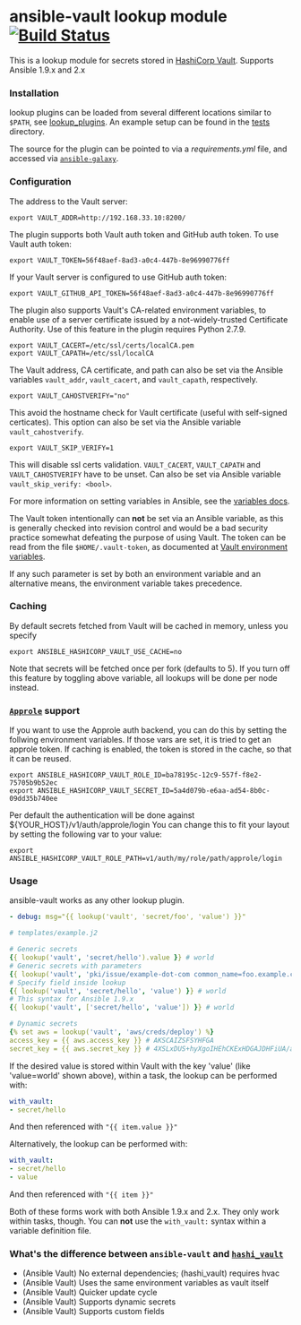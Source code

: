 # ansible-vault lookup module [![Build Status](https://travis-ci.org/jhaals/ansible-vault.svg?branch=master)](https://travis-ci.org/jhaals/ansible-vault)
This is a lookup module for secrets stored in [HashiCorp Vault](https://vaultproject.io/).
Supports Ansible 1.9.x and 2.x

### Installation
lookup plugins can be loaded from several different locations similar to `$PATH`, see
[lookup_plugins](http://docs.ansible.com/ansible/intro_configuration.html#lookup-plugins).
An example setup can be found in the [tests](tests) directory.

The source for the plugin can be pointed to via a _requirements.yml_ file, and
accessed via [`ansible-galaxy`](http://docs.ansible.com/ansible/galaxy.html).

### Configuration
The address to the Vault server:

    export VAULT_ADDR=http://192.168.33.10:8200/

The plugin supports both Vault auth token and GitHub auth token. To use Vault auth token:

    export VAULT_TOKEN=56f48aef-8ad3-a0c4-447b-8e96990776ff

If your Vault server is configured to use GitHub auth token:

    export VAULT_GITHUB_API_TOKEN=56f48aef-8ad3-a0c4-447b-8e96990776ff

The plugin also supports Vault's CA-related environment variables, to
enable use of a server certificate issued by a not-widely-trusted
Certificate Authority. Use of this feature in the plugin requires
Python 2.7.9.

    export VAULT_CACERT=/etc/ssl/certs/localCA.pem
    export VAULT_CAPATH=/etc/ssl/localCA

The Vault address, CA certificate, and path can also be set via the Ansible
variables `vault_addr`, `vault_cacert`, and `vault_capath`, respectively.

    export VAULT_CAHOSTVERIFY="no"

This avoid the hostname check for Vault certificate (useful with self-signed certicates).
This option can also be set via the Ansible variable `vault_cahostverify`.

    export VAULT_SKIP_VERIFY=1

This will disable ssl certs validation. `VAULT_CACERT`, `VAULT_CAPATH` and `VAULT_CAHOSTVERIFY` have to be unset.
Can also be set via Ansible variable `vault_skip_verify: <bool>`.

For more information on setting variables in Ansible, see the
[variables docs](http://docs.ansible.com/ansible/playbooks_variables.html).

The Vault token intentionally can **not** be set via an Ansible variable, as
this is generally checked into revision control and would be a bad security
practice somewhat defeating the purpose of using Vault. The token can be read
from the file `$HOME/.vault-token`, as documented at
[Vault environment variables](https://www.vaultproject.io/docs/commands/environment.html).

If any such parameter is set by both an environment variable and an
alternative means, the environment variable takes precedence.

### Caching

By default secrets fetched from Vault will be cached in memory, unless you specify

    export ANSIBLE_HASHICORP_VAULT_USE_CACHE=no

Note that secrets will be fetched once per fork (defaults to 5). If you turn off
this feature by toggling above variable, all lookups will be done per node instead.

### [`Approle`](https://www.vaultproject.io/docs/auth/approle.html) support

If you want to use the Approle auth backend, you can do this by setting the follwing
environment variables. If those vars are set, it is tried to get an approle token. If
caching is enabled, the token is stored in the cache, so that it can be reused.

    export ANSIBLE_HASHICORP_VAULT_ROLE_ID=ba78195c-12c9-557f-f8e2-75705b9b52ec
    export ANSIBLE_HASHICORP_VAULT_SECRET_ID=5a4d079b-e6aa-ad54-8b0c-09dd35b740ee

Per default the authentication will be done against ${YOUR_HOST}/v1/auth/approle/login
You can change this to fit your layout by setting the following var to your value:

    export ANSIBLE_HASHICORP_VAULT_ROLE_PATH=v1/auth/my/role/path/approle/login

### Usage
ansible-vault works as any other lookup plugin.

```yaml
- debug: msg="{{ lookup('vault', 'secret/foo', 'value') }}"
```

```yaml
# templates/example.j2

# Generic secrets
{{ lookup('vault', 'secret/hello').value }} # world
# Generic secrets with parameters
{{ lookup('vault', 'pki/issue/example-dot-com common_name=foo.example.com format=pem_bundle').certificate }}
# Specify field inside lookup
{{ lookup('vault', 'secret/hello', 'value') }} # world
# This syntax for Ansible 1.9.x
{{ lookup('vault', ['secret/hello', 'value']) }} # world

# Dynamic secrets
{% set aws = lookup('vault', 'aws/creds/deploy') %}
access_key = {{ aws.access_key }} # AKSCAIZSFSYHFGA
secret_key = {{ aws.secret_key }} # 4XSLxDUS+hyXgoIHEhCKExHDGAJDHFiUA/adi
```

If the desired value is stored within Vault with the key 'value' (like
'value=world' shown above), within a task, the lookup can be performed with:

```yaml
with_vault:
- secret/hello
```

And then referenced with `"{{ item.value }}"`

Alternatively, the lookup can be performed with:

```yaml
with_vault:
- secret/hello
- value
```

And then referenced with `"{{ item }}"`

Both of these forms work with both Ansible 1.9.x and 2.x. They only work
within tasks, though. You can **not** use the `with_vault:` syntax within a
variable definition file.

### What's the difference between `ansible-vault` and [`hashi_vault`](https://github.com/ansible/ansible/blob/devel/lib/ansible/plugins/lookup/hashi_vault.py)

- (Ansible Vault) No external dependencies; (hashi_vault) requires hvac
- (Ansible Vault) Uses the same environment variables as vault itself
- (Ansible Vault) Quicker update cycle
- (Ansible Vault) Supports dynamic secrets
- (Ansible Vault) Supports custom fields
